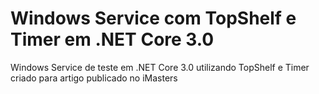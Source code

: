 # Windows Service com TopShelf e Timer em .NET Core 3.0
Windows Service de teste em .NET Core 3.0 utilizando TopShelf e Timer criado para artigo publicado no iMasters
